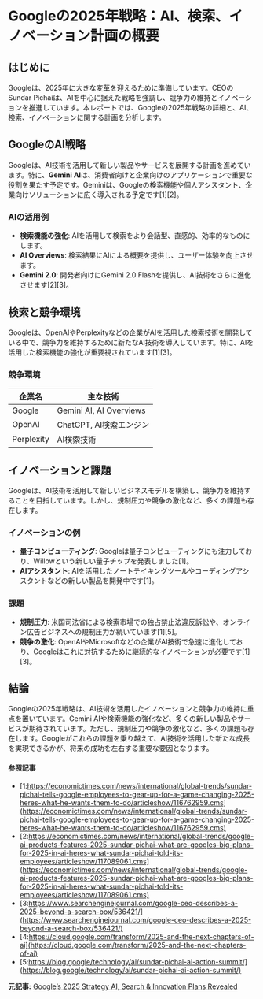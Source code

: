# Googleの2025年戦略：AI、検索、イノベーション計画の概要

## はじめに

Googleは、2025年に大きな変革を迎えるために準備しています。CEOのSundar Pichaiは、AIを中心に据えた戦略を強調し、競争力の維持とイノベーションを推進しています。本レポートでは、Googleの2025年戦略の詳細と、AI、検索、イノベーションに関する計画を分析します。

## GoogleのAI戦略

Googleは、AI技術を活用して新しい製品やサービスを展開する計画を進めています。特に、**Gemini AI**は、消費者向けと企業向けのアプリケーションで重要な役割を果たす予定です。Geminiは、Googleの検索機能や個人アシスタント、企業向けソリューションに広く導入される予定です[1][2]。

### AIの活用例

- **検索機能の強化**: AIを活用して検索をより会話型、直感的、効率的なものにします。
- **AI Overviews**: 検索結果にAIによる概要を提供し、ユーザー体験を向上させます。
- **Gemini 2.0**: 開発者向けにGemini 2.0 Flashを提供し、AI技術をさらに進化させます[2][3]。

## 検索と競争環境

Googleは、OpenAIやPerplexityなどの企業がAIを活用した検索技術を開発している中で、競争力を維持するために新たなAI技術を導入しています。特に、AIを活用した検索機能の強化が重要視されています[1][3]。

### 競争環境

| 企業名 | 主な技術 |
|--------|----------|
| Google | Gemini AI, AI Overviews |
| OpenAI | ChatGPT, AI検索エンジン |
| Perplexity | AI検索技術 |

## イノベーションと課題

Googleは、AI技術を活用して新しいビジネスモデルを構築し、競争力を維持することを目指しています。しかし、規制圧力や競争の激化など、多くの課題も存在します。

### イノベーションの例

- **量子コンピューティング**: Googleは量子コンピューティングにも注力しており、Willowという新しい量子チップを発表しました[1]。
- **AIアシスタント**: AIを活用したノートテイキングツールやコーディングアシスタントなどの新しい製品を開発中です[1]。

### 課題

- **規制圧力**: 米国司法省による検索市場での独占禁止法違反訴訟や、オンライン広告ビジネスへの規制圧力が続いています[1][5]。
- **競争の激化**: OpenAIやMicrosoftなどの企業がAI技術で急速に進化しており、Googleはこれに対抗するために継続的なイノベーションが必要です[1][3]。

## 結論

Googleの2025年戦略は、AI技術を活用したイノベーションと競争力の維持に重点を置いています。Gemini AIや検索機能の強化など、多くの新しい製品やサービスが期待されています。ただし、規制圧力や競争の激化など、多くの課題も存在します。Googleがこれらの課題を乗り越えて、AI技術を活用した新たな成長を実現できるかが、将来の成功を左右する重要な要因となります。

#### 参照記事
- [1:https://economictimes.com/news/international/global-trends/sundar-pichai-tells-google-employees-to-gear-up-for-a-game-changing-2025-heres-what-he-wants-them-to-do/articleshow/116762959.cms](https://economictimes.com/news/international/global-trends/sundar-pichai-tells-google-employees-to-gear-up-for-a-game-changing-2025-heres-what-he-wants-them-to-do/articleshow/116762959.cms)
- [2:https://economictimes.com/news/international/global-trends/google-ai-products-features-2025-sundar-pichai-what-are-googles-big-plans-for-2025-in-ai-heres-what-sundar-pichai-told-its-employees/articleshow/117089061.cms](https://economictimes.com/news/international/global-trends/google-ai-products-features-2025-sundar-pichai-what-are-googles-big-plans-for-2025-in-ai-heres-what-sundar-pichai-told-its-employees/articleshow/117089061.cms)
- [3:https://www.searchenginejournal.com/google-ceo-describes-a-2025-beyond-a-search-box/536421/](https://www.searchenginejournal.com/google-ceo-describes-a-2025-beyond-a-search-box/536421/)
- [4:https://cloud.google.com/transform/2025-and-the-next-chapters-of-ai](https://cloud.google.com/transform/2025-and-the-next-chapters-of-ai)
- [5:https://blog.google/technology/ai/sundar-pichai-ai-action-summit/](https://blog.google/technology/ai/sundar-pichai-ai-action-summit/)


**元記事:** [Google’s 2025 Strategy AI, Search & Innovation Plans Revealed](https://www.ceotodaymagazine.com/2025/02/sundar-pichais-vision-for-google-in-2025/)